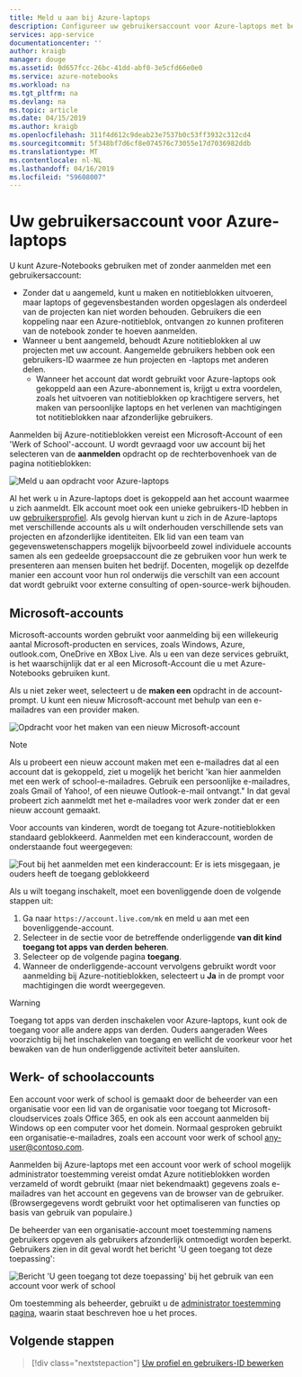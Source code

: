 ```yaml
---
title: Meld u aan bij Azure-laptops
description: Configureer uw gebruikersaccount voor Azure-laptops met behulp van een Microsoft-account of een werk/school-account.
services: app-service
documentationcenter: ''
author: kraigb
manager: douge
ms.assetid: 0d657fcc-26bc-41dd-abf0-3e5cfd66e0e0
ms.service: azure-notebooks
ms.workload: na
ms.tgt_pltfrm: na
ms.devlang: na
ms.topic: article
ms.date: 04/15/2019
ms.author: kraigb
ms.openlocfilehash: 311f4d612c9deab23e7537b0c53ff3932c312cd4
ms.sourcegitcommit: 5f348bf7d6cf8e074576c73055e17d7036982ddb
ms.translationtype: MT
ms.contentlocale: nl-NL
ms.lasthandoff: 04/16/2019
ms.locfileid: "59608007"
---
```

# <a name="your-user-account-for-azure-notebooks"></a>Uw gebruikersaccount voor Azure-laptops

U kunt Azure-Notebooks gebruiken met of zonder aanmelden met een gebruikersaccount:

- Zonder dat u aangemeld, kunt u maken en notitieblokken uitvoeren, maar laptops of gegevensbestanden worden opgeslagen als onderdeel van de projecten kan niet worden behouden. Gebruikers die een koppeling naar een Azure-notitieblok, ontvangen zo kunnen profiteren van de notebook zonder te hoeven aanmelden.
- Wanneer u bent aangemeld, behoudt Azure notitieblokken al uw projecten met uw account. Aangemelde gebruikers hebben ook een gebruikers-ID waarmee ze hun projecten en -laptops met anderen delen.
  - Wanneer het account dat wordt gebruikt voor Azure-laptops ook gekoppeld aan een Azure-abonnement is, krijgt u extra voordelen, zoals het uitvoeren van notitieblokken op krachtigere servers, het maken van persoonlijke laptops en het verlenen van machtigingen tot notitieblokken naar afzonderlijke gebruikers.

Aanmelden bij Azure-notitieblokken vereist een Microsoft-Account of een 'Werk of School'-account. U wordt gevraagd voor uw account bij het selecteren van de **aanmelden** opdracht op de rechterbovenhoek van de pagina notitieblokken:

![Meld u aan opdracht voor Azure-laptops](media/accounts/sign-in-command.png)

Al het werk u in Azure-laptops doet is gekoppeld aan het account waarmee u zich aanmeldt. Elk account moet ook een unieke gebruikers-ID hebben in uw [gebruikersprofiel](azure-notebooks-user-profile.md). Als gevolg hiervan kunt u zich in de Azure-laptops met verschillende accounts als u wilt onderhouden verschillende sets van projecten en afzonderlijke identiteiten. Elk lid van een team van gegevenswetenschappers mogelijk bijvoorbeeld zowel individuele accounts samen als een gedeelde groepsaccount die ze gebruiken voor hun werk te presenteren aan mensen buiten het bedrijf. Docenten, mogelijk op dezelfde manier een account voor hun rol onderwijs die verschilt van een account dat wordt gebruikt voor externe consulting of open-source-werk bijhouden.

## <a name="microsoft-accounts"></a>Microsoft-accounts

Microsoft-accounts worden gebruikt voor aanmelding bij een willekeurig aantal Microsoft-producten en services, zoals Windows, Azure, outlook.com, OneDrive en XBox Live. Als u een van deze services gebruikt, is het waarschijnlijk dat er al een Microsoft-Account die u met Azure-Notebooks gebruiken kunt.

Als u niet zeker weet, selecteert u de **maken een** opdracht in de account-prompt. U kunt een nieuw Microsoft-account met behulp van een e-mailadres van een provider maken.

![Opdracht voor het maken van een nieuw Microsoft-account](media/accounts/create-new-microsoft-account.png)

> [!Note]
> Als u probeert een nieuw account maken met een e-mailadres dat al een account dat is gekoppeld, ziet u mogelijk het bericht 'kan hier aanmelden met een werk of school-e-mailadres. Gebruik een persoonlijke e-mailadres, zoals Gmail of Yahoo!, of een nieuwe Outlook-e-mail ontvangt." In dat geval probeert zich aanmeldt met het e-mailadres voor werk zonder dat er een nieuw account gemaakt.

Voor accounts van kinderen, wordt de toegang tot Azure-notitieblokken standaard geblokkeerd. Aanmelden met een kinderaccount, worden de onderstaande fout weergegeven:

![Fout bij het aanmelden met een kinderaccount: Er is iets misgegaan, je ouders heeft de toegang geblokkeerd](media/accounts/child-account-error.png)

Als u wilt toegang inschakelt, moet een bovenliggende doen de volgende stappen uit:

1. Ga naar `https://account.live.com/mk` en meld u aan met een bovenliggende-account.
1. Selecteer in de sectie voor de betreffende onderliggende **van dit kind toegang tot apps van derden beheren**.
1. Selecteer op de volgende pagina **toegang**.
1. Wanneer de onderliggende-account vervolgens gebruikt wordt voor aanmelding bij Azure-notitieblokken, selecteert u **Ja** in de prompt voor machtigingen die wordt weergegeven.

> [!Warning]
> Toegang tot apps van derden inschakelen voor Azure-laptops, kunt ook de toegang voor alle andere apps van derden. Ouders aangeraden Wees voorzichtig bij het inschakelen van toegang en wellicht de voorkeur voor het bewaken van de hun onderliggende activiteit beter aansluiten.

## <a name="work-or-school-accounts"></a>Werk- of schoolaccounts

Een account voor werk of school is gemaakt door de beheerder van een organisatie voor een lid van de organisatie voor toegang tot Microsoft-cloudservices zoals Office 365, en ook als een account aanmelden bij Windows op een computer voor het domein. Normaal gesproken gebruikt een organisatie-e-mailadres, zoals een account voor werk of school any-user@contoso.com.

Aanmelden bij Azure-laptops met een account voor werk of school mogelijk administrator toestemming vereist omdat Azure notitieblokken worden verzameld of wordt gebruikt (maar niet bekendmaakt) gegevens zoals e-mailadres van het account en gegevens van de browser van de gebruiker. (Browsergegevens wordt gebruikt voor het optimaliseren van functies op basis van gebruik van populaire.)

De beheerder van een organisatie-account moet toestemming namens gebruikers opgeven als gebruikers afzonderlijk ontmoedigt worden beperkt. Gebruikers zien in dit geval wordt het bericht 'U geen toegang tot deze toepassing':

![Bericht 'U geen toegang tot deze toepassing' bij het gebruik van een account voor werk of school](media/accounts/consent-permissions-denied.png)

Om toestemming als beheerder, gebruikt u de [administrator toestemming pagina](https://notebooks.azure.com/account/adminConsent), waarin staat beschreven hoe u het proces.

## <a name="next-steps"></a>Volgende stappen  

> [!div class="nextstepaction"]
> [Uw profiel en gebruikers-ID bewerken](azure-notebooks-user-profile.md)
